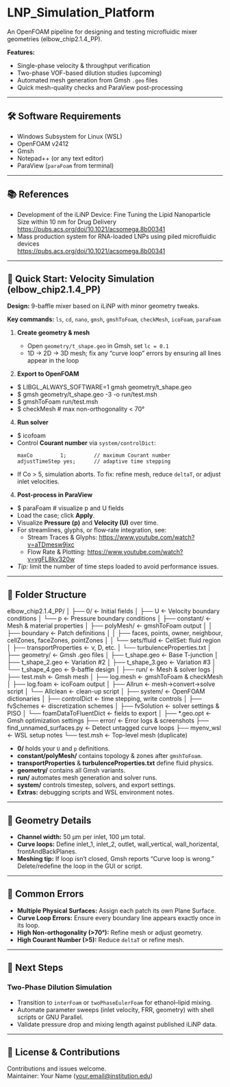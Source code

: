 # LNP_Simulation_Platform

An OpenFOAM pipeline for designing and testing microfluidic mixer geometries (elbow_chip2.1.4_PP).  

**Features:**  
- Single-phase velocity & throughput verification  
- Two-phase VOF-based dilution studies (upcoming)  
- Automated mesh generation from Gmsh `.geo` files  
- Quick mesh-quality checks and ParaView post-processing  

---

## 🛠 Software Requirements

- Windows Subsystem for Linux (WSL)  
- OpenFOAM v2412  
- Gmsh  
- Notepad++ (or any text editor)  
- ParaView (`paraFoam` from terminal)  

---

## 📚 References

- Development of the iLiNP Device: Fine Tuning the Lipid Nanoparticle Size within 10 nm for Drug Delivery  
  https://pubs.acs.org/doi/10.1021/acsomega.8b00341  
- Mass production system for RNA-loaded LNPs using piled microfluidic devices  
  https://pubs.acs.org/doi/10.1021/acsomega.8b00341  

---

## 🏁 Quick Start: Velocity Simulation (elbow_chip2.1.4_PP)

**Design:** 9-baffle mixer based on iLiNP with minor geometry tweaks.  

**Key commands:** `ls`, `cd`, `nano`, `gmsh`, `gmshToFoam`, `checkMesh`, `icoFoam`, `paraFoam`

1. **Create geometry & mesh**  
   - Open `geometry/t_shape.geo` in Gmsh, set `lc = 0.1`  
   - 1D → 2D → 3D mesh; fix any “curve loop” errors by ensuring all lines appear in the loop
     
2. **Export to OpenFOAM**
- $ LIBGL_ALWAYS_SOFTWARE=1 gmsh geometry/t_shape.geo
- $ gmsh geometry/t_shape.geo -3 -o run/test.msh
- $ gmshToFoam run/test.msh
- $ checkMesh # max non-orthogonality < 70°

4. **Run solver**  
- $ icofoam
- Control **Courant number** via `system/controlDict`:  
  ```
  maxCo         1;         // maximum Courant number
  adjustTimeStep yes;      // adaptive time stepping
  ```
- If Co > 5, simulation aborts. To fix: refine mesh, reduce `deltaT`, or adjust inlet velocities.

4. **Post-process in ParaView**  
- $ paraFoam # visualize p and U fields
- Load the case; click **Apply**.  
- Visualize **Pressure (p)** and **Velocity (U)** over time.  
- For streamlines, glyphs, or flow‐rate integration, see:  
  - Stream Traces & Glyphs: https://www.youtube.com/watch?v=aTDmesw9jxc  
  - Flow Rate & Plotting: https://www.youtube.com/watch?v=vgFL8kv320w  
- *Tip:* limit the number of time steps loaded to avoid performance issues.

---

## 📁 Folder Structure

elbow_chip2.1.4_PP/
│
├── 0/ ← Initial fields
│ ├── U ← Velocity boundary conditions
│ └── p ← Pressure boundary conditions
│
├── constant/ ← Mesh & material properties
│ ├── polyMesh/ ← gmshToFoam output
│ │ ├── boundary ← Patch definitions
│ │ ├── faces, points, owner, neighbour, cellZones, faceZones, pointZones
│ │ └── sets/fluid ← CellSet: fluid region
│ ├── transportProperties ← ν, D, etc.
│ └── turbulenceProperties.txt
│
├── geometry/ ← Gmsh .geo files
│ ├── t_shape.geo ← Base T-junction
│ ├── t_shape_2.geo ← Variation #2
│ ├── t_shape_3.geo ← Variation #3
│ └── t_shape_4.geo ← 9-baffle design
│
├── run/ ← Mesh & solver logs
│ ├── test.msh ← Gmsh mesh
│ ├── log.mesh ← gmshToFoam & checkMesh
│ ├── log.foam ← icoFoam output
│ ├── Allrun ← mesh→convert→solve script
│ └── Allclean ← clean-up script
│
├── system/ ← OpenFOAM dictionaries
│ ├── controlDict ← time stepping, write controls
│ ├── fvSchemes ← discretization schemes
│ ├── fvSolution ← solver settings & PISO
│ └── foamDataToFluentDict ← fields to export
│
├── *.geo.opt ← Gmsh optimization settings
├── error/ ← Error logs & screenshots
├── find_unnamed_surfaces.py ← Detect untagged curve loops
├── myenv_wsl ← WSL setup notes
└── test.msh ← Top-level mesh (duplicate)



- **0/** holds your `U` and `p` definitions.  
- **constant/polyMesh/** contains topology & zones after `gmshToFoam`.  
- **transportProperties** & **turbulenceProperties.txt** define fluid physics.  
- **geometry/** contains all Gmsh variants.  
- **run/** automates mesh generation and solver runs.  
- **system/** controls timestep, solvers, and export settings.  
- **Extras:** debugging scripts and WSL environment notes.

---

## 📐 Geometry Details

- **Channel width:** 50 µm per inlet, 100 µm total.  
- **Curve loops:** Define inlet_1, inlet_2, outlet, wall_vertical, wall_horizental, frontAndBackPlanes.  
- **Meshing tip:** If loop isn’t closed, Gmsh reports “Curve loop is wrong.” Delete/redefine the loop in the GUI or script.

---

## 🚧 Common Errors

- **Multiple Physical Surfaces:** Assign each patch its own Plane Surface.  
- **Curve Loop Errors:** Ensure every boundary line appears exactly once in its loop.  
- **High Non-orthogonality (>70°):** Refine mesh or adjust geometry.  
- **High Courant Number (>5):** Reduce `deltaT` or refine mesh.

---

## 🔮 Next Steps

### Two-Phase Dilution Simulation

- Transition to `interFoam` or `twoPhaseEulerFoam` for ethanol–lipid mixing.  
- Automate parameter sweeps (inlet velocity, FRR, geometry) with shell scripts or GNU Parallel.  
- Validate pressure drop and mixing length against published iLiNP data.

---

## 📝 License & Contributions

Contributions and issues welcome.  
Maintainer: Your Name (<your.email@institution.edu>)  

